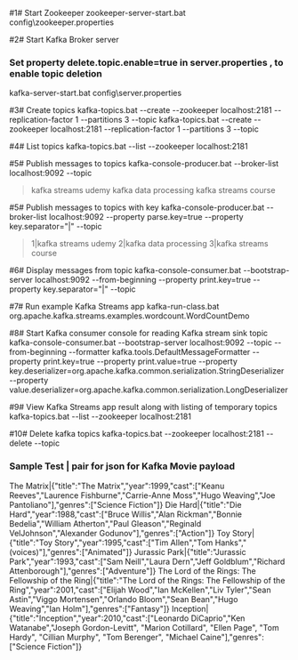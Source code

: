 #1# Start Zookeeper
zookeeper-server-start.bat config\zookeeper.properties

#2# Start Kafka Broker server
### Set property delete.topic.enable=true in server.properties , to enable topic deletion
kafka-server-start.bat config\server.properties

#3# Create topics 
kafka-topics.bat --create --zookeeper localhost:2181 --replication-factor 1 --partitions 3 --topic <streams-file-input>
kafka-topics.bat --create --zookeeper localhost:2181 --replication-factor 1 --partitions 3 --topic <streams-wordcount-output>

#4# List topics
kafka-topics.bat --list --zookeeper localhost:2181

#5# Publish messages to topics
kafka-console-producer.bat --broker-list localhost:9092 --topic <streams-file-input>

>kafka streams udemy
>kafka data processing
>kafka streams course

#5# Publish messages to topics with key 
kafka-console-producer.bat --broker-list localhost:9092 --property parse.key=true --property key.separator="|" --topic <streams-file-input>

>1|kafka streams udemy
>2|kafka data processing
>3|kafka streams course

#6# Display messages from topic
kafka-console-consumer.bat --bootstrap-server localhost:9092 --from-beginning --property print.key=true --property key.separator="|" --topic <streams-file-input> 

#7# Run example Kafka Streams app
kafka-run-class.bat org.apache.kafka.streams.examples.wordcount.WordCountDemo

#8# Start Kafka consumer console for reading Kafka stream sink topic
kafka-console-consumer.bat --bootstrap-server localhost:9092 --topic <streams-wordcount-output> --from-beginning --formatter kafka.tools.DefaultMessageFormatter --property print.key=true --property print.value=true --property key.deserializer=org.apache.kafka.common.serialization.StringDeserializer --property value.deserializer=org.apache.kafka.common.serialization.LongDeserializer

#9# View Kafka Streams app result along with listing of temporary topics
kafka-topics.bat --list --zookeeper localhost:2181

#10# Delete kafka topics
kafka-topics.bat --zookeeper localhost:2181 --delete --topic <topic-name>

### Sample Test <key>|<value> pair for json for Kafka Movie payload  ###
The Matrix|{"title":"The Matrix","year":1999,"cast":["Keanu Reeves","Laurence Fishburne","Carrie-Anne Moss","Hugo Weaving","Joe Pantoliano"],"genres":["Science Fiction"]}
Die Hard|{"title":"Die Hard","year":1988,"cast":["Bruce Willis","Alan Rickman","Bonnie Bedelia","William Atherton","Paul Gleason","Reginald VelJohnson","Alexander Godunov"],"genres":["Action"]}
Toy Story|{"title":"Toy Story","year":1995,"cast":["Tim Allen","Tom Hanks","(voices)"],"genres":["Animated"]}
Jurassic Park|{"title":"Jurassic Park","year":1993,"cast":["Sam Neill","Laura Dern","Jeff Goldblum","Richard Attenborough"],"genres":["Adventure"]}
The Lord of the Rings: The Fellowship of the Ring|{"title":"The Lord of the Rings: The Fellowship of the Ring","year":2001,"cast":["Elijah Wood","Ian McKellen","Liv Tyler","Sean Astin","Viggo Mortensen","Orlando Bloom","Sean Bean","Hugo Weaving","Ian Holm"],"genres":["Fantasy"]}
Inception|{"title":"Inception","year":2010,"cast":["Leonardo DiCaprio","Ken Watanabe","Joseph Gordon-Levitt", "Marion Cotillard", "Ellen Page", "Tom Hardy", "Cillian Murphy", "Tom Berenger", "Michael Caine"],"genres":["Science Fiction"]}
